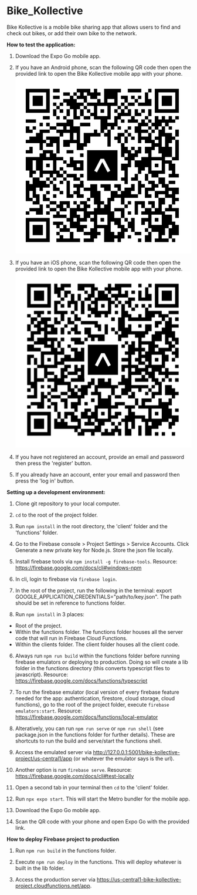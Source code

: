 # Bike_Kollective

Bike Kollective is a mobile bike sharing app that allows users
to find and check out bikes, or add their own bike to the network.


**How to test the application:**

1. Download the Expo Go mobile app.

2. If you have an Android phone, scan the following QR code then open the provided link to open the Bike Kollective mobile app with your phone. 
![bike_collective_qr_droid.png](./tests/qr/bike_collective_qr_droid.png)

3. If you have an iOS phone, scan the following QR code then open the provided link to open the Bike Kollective mobile app with your phone. 
![bike_collective_qr_ios.png](./tests/qr/bike_collective_qr_ios.png)

4. If you have not registered an account, provide an email and password then press the 'register' button.

5. If you already have an account, enter your email and password then press the 'log in' button.


**Setting up a development environment:**

1. Clone git repository to your local computer.

2. `cd` to the root of the project folder.

3. Run `npm install` in the root directory, the 'client' folder and the 'functions' folder.

1. Go to the Firebase console > Project Settings > Service Accounts. Click Generate a new private key for Node.js. Store the json file locally.

2. Install firebase tools via `npm install -g firebase-tools`. Resource: https://firebase.google.com/docs/cli#windows-npm

3. In cli, login to firebase via `firebase login`.

4. In the root of the project, run the following in the terminal: export GOOGLE_APPLICATION_CREDENTIALS="path/to/key.json". The path should be set in reference to functions folder.

5. Run `npm install` in 3 places: 
- Root of the project. 
- Within the functions folder. The functions folder houses all the server code that will run in Firebase Cloud Functions.
- Within the clients folder. The client folder houses all the client code.

6. Always run `npm run build` within the functions folder before running firebase emulators or deploying to production. Doing so will create a lib folder in the functions directory (this converts typescript files to javascript). Resource: https://firebase.google.com/docs/functions/typescript

7. To run the firebase emulator (local version of every firebase feature needed for the app: authentication, firestore, cloud storage, cloud functions), go to the root of the project folder, execute `firebase emulators:start`. Resource: https://firebase.google.com/docs/functions/local-emulator

8. Alteratively, you can run `npm run serve` or `npm run shell` (see package.json in the functions folder for further details). These are shortcuts to run the build and serve/start the functions shell.

10. Access the emulated server via http://127.0.0.1:5001/bike-kollective-project/us-central1/app (or whatever the emulator says is the url).

11. Another option is run `firebase serve`. Resource: https://firebase.google.com/docs/cli#test-locally

12. Open a second tab in your terminal then `cd` to the 'client' folder. 

13. Run `npx expo start`. This will start the Metro bundler for the mobile app.

14. Download the Expo Go mobile app.

15. Scan the QR code with your phone and open Expo Go with the provided link.


**How to deploy Firebase project to production**
1. Run `npm run build` in the functions folder.

2. Execute `npm run deploy` in the functions. This will deploy whatever is built in the lib folder. 

3. Access the production server via https://us-central1-bike-kollective-project.cloudfunctions.net/app.
